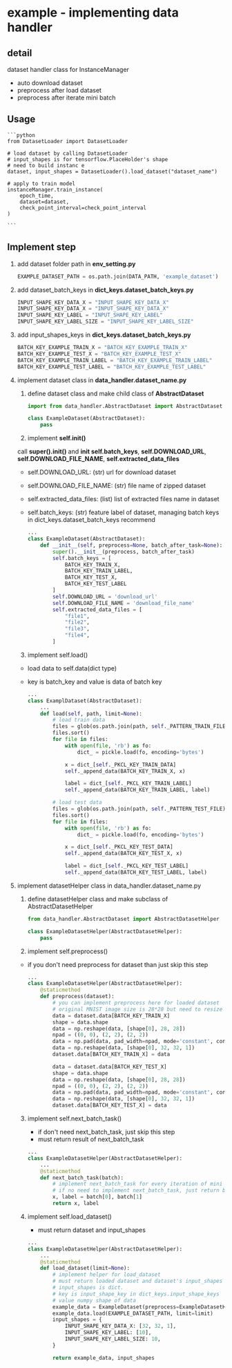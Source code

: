 # example - implementing data handler

## detail
dataset handler class for InstanceManager
* auto download dataset
* preprocess after load dataset
* preprocess after iterate mini batch


## Usage

    ```python
    from DatasetLoader import DatasetLoader

    # load dataset by calling DatasetLoader
    # input_shapes is for tensorflow.PlaceHolder's shape
    # need to build instanc e
    dataset, input_shapes = DatasetLoader().load_dataset("dataset_name")

    # apply to train model
    instanceManager.train_instance(
        epoch_time,
        dataset=dataset,
        check_point_interval=check_point_interval
    )

    ```

## Implement step

1. add dataset folder path in **env_setting.py**

    ```python
    EXAMPLE_DATASET_PATH = os.path.join(DATA_PATH, 'example_dataset')
    ```

2. add dataset_batch_keys in **dict_keys.dataset_batch_keys.py**
    ```python
    INPUT_SHAPE_KEY_DATA_X = "INPUT_SHAPE_KEY_DATA_X"
    INPUT_SHAPE_KEY_DATA_X = "INPUT_SHAPE_KEY_DATA_X"
    INPUT_SHAPE_KEY_LABEL = "INPUT_SHAPE_KEY_LABEL"
    INPUT_SHAPE_KEY_LABEL_SIZE = "INPUT_SHAPE_KEY_LABEL_SIZE"
    ```

3. add input_shapes_keys in **dict_keys.dataset_batch_keys.py**
    ```python
    BATCH_KEY_EXAMPLE_TRAIN_X = "BATCH_KEY_EXAMPLE_TRAIN_X"
    BATCH_KEY_EXAMPLE_TEST_X = "BATCH_KEY_EXAMPLE_TEST_X"
    BATCH_KEY_EXAMPLE_TRAIN_LABEL = "BATCH_KEY_EXAMPLE_TRAIN_LABEL"
    BATCH_KEY_EXAMPLE_TEST_LABEL = "BATCH_KEY_EXAMPLE_TEST_LABEL"
    ```

4. implement dataset class in **data_handler.dataset_name.py**

    1. define dataset class and make child class of **AbstractDataset**
        ```python
        import from data_handler.AbstractDataset import AbstractDataset

        class ExampleDataset(AbstractDataset):
            pass
        ```

    2. implement **self.__init__()**

    call **super().__init__()** and **init self.batch_keys**, **self.DOWNLOAD_URL**,
    **self.DOWNLOAD_FILE_NAME**, **self.extracted_data_files**

    * self.DOWNLOAD_URL: (str) url for download dataset
    * self.DOWNLOAD_FILE_NAME: (str) file name of zipped dataset
    * self.extracted_data_files: (list) list of extracted files name in dataset
    * self.batch_keys: (str) feature label of dataset,
        managing batch keys in dict_keys.dataset_batch_keys recommend


        ```python
        ...
        class ExampleDataset(AbstractDataset):
            def __init__(self, preprocess=None, batch_after_task=None):
                super().__init__(preprocess, batch_after_task)
                self.batch_keys = [
                    BATCH_KEY_TRAIN_X,
                    BATCH_KEY_TRAIN_LABEL,
                    BATCH_KEY_TEST_X,
                    BATCH_KEY_TEST_LABEL
                ]
                self.DOWNLOAD_URL = 'download_url'
                self.DOWNLOAD_FILE_NAME = 'download_file_name'
                self.extracted_data_files = [
                    "file1",
                    "file2",
                    "file3",
                    "file4",
                ]
        ```

    3. implement self.load()

    * load data to self.data(dict type)
    * key is batch_key and value is data of batch key


        ```python
        ...
        class ExamplDataset(AbstractDataset):
            ...
            def load(self, path, limit=None):
                # load train data
                files = glob(os.path.join(path, self._PATTERN_TRAIN_FILE))
                files.sort()
                for file in files:
                    with open(file, 'rb') as fo:
                        dict_ = pickle.load(fo, encoding='bytes')

                    x = dict_[self._PKCL_KEY_TRAIN_DATA]
                    self._append_data(BATCH_KEY_TRAIN_X, x)

                    label = dict_[self._PKCL_KEY_TRAIN_LABEL]
                    self._append_data(BATCH_KEY_TRAIN_LABEL, label)

                # load test data
                files = glob(os.path.join(path, self._PATTERN_TEST_FILE))
                files.sort()
                for file in files:
                    with open(file, 'rb') as fo:
                        dict_ = pickle.load(fo, encoding='bytes')

                    x = dict_[self._PKCL_KEY_TEST_DATA]
                    self._append_data(BATCH_KEY_TEST_X, x)

                    label = dict_[self._PKCL_KEY_TEST_LABEL]
                    self._append_data(BATCH_KEY_TEST_LABEL, label)
        ```

5. implement datasetHelper class in data_handler.dataset_name.py
    1. define datasetHelper class and make subclass of AbstractDatasetHelper
        ```python
        from data_handler.AbstractDataset import AbstractDatasetHelper

        class ExampleDatasetHelper(AbstractDatasetHelper):
            pass
        ```



    2. implement self.preprocess()

    * if you don't need preprocess for dataset than just skip this step
        ```python
        ...
        class ExampleDatasetHelper(AbstractDatasetHelper):
            @staticmethod
            def preprocess(dataset):
                # you can implement preprocess here for loaded dataset
                # original MNIST image size is 28*28 but need to resize 32*32
                data = dataset.data[BATCH_KEY_TRAIN_X]
                shape = data.shape
                data = np.reshape(data, [shape[0], 28, 28])
                npad = ((0, 0), (2, 2), (2, 2))
                data = np.pad(data, pad_width=npad, mode='constant', constant_values=0)
                data = np.reshape(data, [shape[0], 32, 32, 1])
                dataset.data[BATCH_KEY_TRAIN_X] = data

                data = dataset.data[BATCH_KEY_TEST_X]
                shape = data.shape
                data = np.reshape(data, [shape[0], 28, 28])
                npad = ((0, 0), (2, 2), (2, 2))
                data = np.pad(data, pad_width=npad, mode='constant', constant_values=0)
                data = np.reshape(data, [shape[0], 32, 32, 1])
                dataset.data[BATCH_KEY_TEST_X] = data
        ```


    3. implement self.next_batch_task()

        * if don't need next_batch_task, just skip this step
        * must return result of next_batch_task

        ```python
        ...
        class ExampleDatasetHelper(AbstractDatasetHelper):
            ...
            @staticmethod
            def next_batch_task(batch):
                # implement next_batch_task for every iteration of mini batch
                # if no need to implement next_batch_task, just return batch
                x, label = batch[0], batch[1]
                return x, label
        ```


    4. implement self.load_dataset()

        * must return dataset and input_shapes

        ```python
        ...
        class ExampleDatasetHelper(AbstractDatasetHelper):
            ...
            @staticmethod
            def load_dataset(limit=None):
                # implement helper for load_dataset
                # must return loaded dataset and dataset's input_shapes
                # input_shapes is dict.
                # key is input_shape_key in dict_keys.input_shape_keys
                # value numpy shape of data
                example_data = ExampleDataset(preprocess=ExampleDatasetHelper.preprocess)
                example_data.load(EXAMPLE_DATASET_PATH, limit=limit)
                input_shapes = {
                    INPUT_SHAPE_KEY_DATA_X: [32, 32, 1],
                    INPUT_SHAPE_KEY_LABEL: [10],
                    INPUT_SHAPE_KEY_LABEL_SIZE: 10,
                }

                return example_data, input_shapes
         ```




